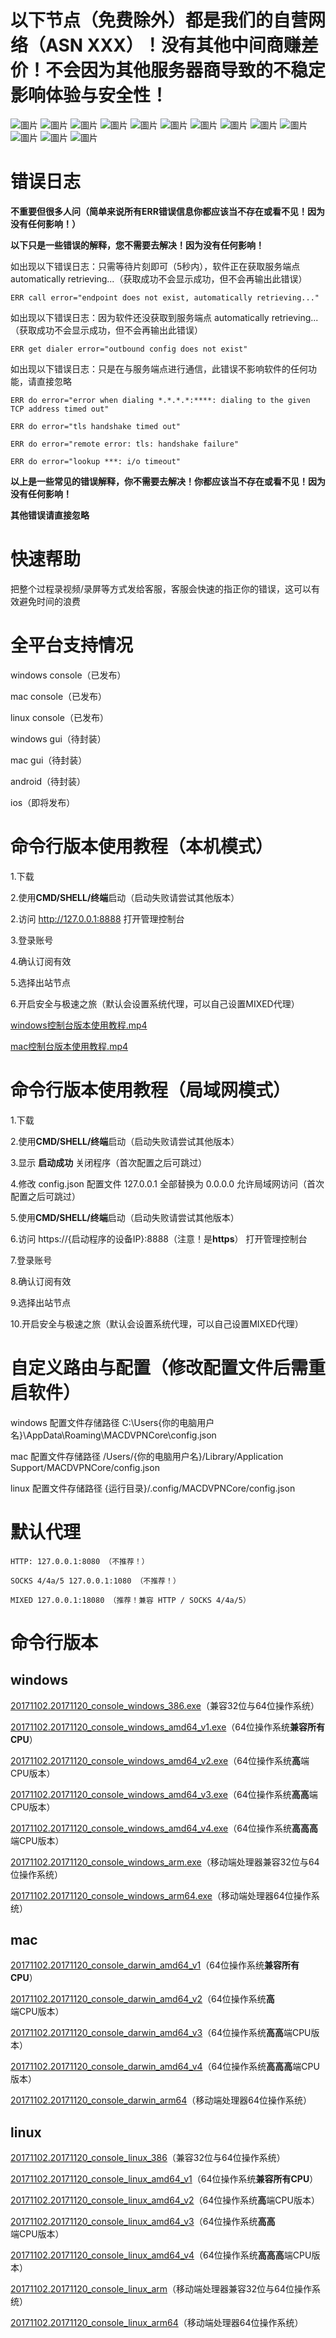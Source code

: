 # 以下节点（免费除外）都是我们的自营网络（ASN XXX）！没有其他中间商赚差价！不会因为其他服务器商导致的不稳定影响体验与安全性！
![圖片](https://github.com/user-attachments/assets/264c9d0f-49d1-4649-a452-6ed52c8c9c56)
![圖片](https://github.com/user-attachments/assets/e19a284c-e4ac-4d16-99f3-6c5de992b9e0)
![圖片](https://github.com/user-attachments/assets/925164d1-06d2-47f6-9d57-54dfe1fcd690)
![圖片](https://github.com/user-attachments/assets/7f2861a3-46cd-4501-9a80-db65c73dc791)
![圖片](https://github.com/user-attachments/assets/5d364bea-fe6c-4f7a-a74e-fe0934f12d3a)
![圖片](https://github.com/user-attachments/assets/4e49ad70-1c36-4776-af73-1db7ca227e2f)
![圖片](https://github.com/user-attachments/assets/d5d5f941-7bd1-46fe-afcd-8471493a97cc)
![圖片](https://github.com/user-attachments/assets/50297145-0cec-4c21-9abf-2b07d5634d60)
![圖片](https://github.com/user-attachments/assets/32121a39-ada8-46b4-b19f-bd10cc1af5de)
![圖片](https://github.com/user-attachments/assets/a9f86065-a1d1-42c7-a25f-6ed578d3e746)
![圖片](https://github.com/user-attachments/assets/ae6e006a-7ff0-44d0-9c13-6054f8d3ca5a)
![圖片](https://github.com/user-attachments/assets/131173d6-91e8-4494-9db8-ea23db268542)
![圖片](https://github.com/user-attachments/assets/3493d3d4-b137-47ac-b735-f36f4e6b6d57)


# 错误日志
**不重要但很多人问（简单来说所有ERR错误信息你都应该当不存在或看不见！因为没有任何影响！）**

**以下只是一些错误的解释，您不需要去解决！因为没有任何影响！**

如出现以下错误日志：只需等待片刻即可（5秒内），软件正在获取服务端点 automatically retrieving...（获取成功不会显示成功，但不会再输出此错误）
```
ERR call error="endpoint does not exist, automatically retrieving..."
```

如出现以下错误日志：因为软件还没获取到服务端点 automatically retrieving...（获取成功不会显示成功，但不会再输出此错误）
```
ERR get dialer error="outbound config does not exist"
```

如出现以下错误日志：只是在与服务端点进行通信，此错误不影响软件的任何功能，请直接忽略
```
ERR do error="error when dialing *.*.*.*:****: dialing to the given TCP address timed out"
```

```
ERR do error="tls handshake timed out"
```
```
ERR do error="remote error: tls: handshake failure"
```

```
ERR do error="lookup ***: i/o timeout"
```

**以上是一些常见的错误解释，你不需要去解决！你都应该当不存在或看不见！因为没有任何影响！**

**其他错误请直接忽略**

# 快速帮助
把整个过程录视频/录屏等方式发给客服，客服会快速的指正你的错误，这可以有效避免时间的浪费

# 全平台支持情况
windows console（已发布）

mac console（已发布）

linux console（已发布）

windows gui（待封装）

mac gui（待封装）

android（待封装）

ios（即将发布）

# 命令行版本使用教程（本机模式）
1.下载

2.使用**CMD/SHELL/终端**启动（启动失败请尝试其他版本）

2.访问 http://127.0.0.1:8888 打开管理控制台

3.登录账号

4.确认订阅有效

5.选择出站节点

6.开启安全与极速之旅（默认会设置系统代理，可以自己设置MIXED代理）

[windows控制台版本使用教程.mp4](https://macdvpn.com/tmp/video/windows-console.mp4)

[mac控制台版本使用教程.mp4](https://macdvpn.com/tmp/video/mac-console.mp4)

# 命令行版本使用教程（局域网模式）
1.下载

2.使用**CMD/SHELL/终端**启动（启动失败请尝试其他版本）

3.显示 **启动成功** 关闭程序（首次配置之后可跳过）

4.修改 config.json 配置文件 127.0.0.1 全部替换为 0.0.0.0 允许局域网访问（首次配置之后可跳过）

5.使用**CMD/SHELL/终端**启动（启动失败请尝试其他版本）

6.访问 https://{启动程序的设备IP}:8888（注意！是**https**） 打开管理控制台

7.登录账号

8.确认订阅有效

9.选择出站节点

10.开启安全与极速之旅（默认会设置系统代理，可以自己设置MIXED代理）

# 自定义路由与配置（修改配置文件后需重启软件）
windows 配置文件存储路径 C:\Users\{你的电脑用户名}\AppData\Roaming\MACDVPNCore\config.json

mac 配置文件存储路径 /Users/{你的电脑用户名}/Library/Application Support/MACDVPNCore/config.json

linux 配置文件存储路径 {运行目录}/.config/MACDVPNCore/config.json

# 默认代理
```
HTTP: 127.0.0.1:8080 （不推荐！）
```

```
SOCKS 4/4a/5 127.0.0.1:1080 （不推荐！）
```

```
MIXED 127.0.0.1:18080 （推荐！兼容 HTTP / SOCKS 4/4a/5）
```

# 命令行版本
## windows
[20171102.20171120_console_windows_386.exe](https://macdvpn.com/tmp/20171102.20171120/console_windows_386.exe)（兼容32位与64位操作系统）

[20171102.20171120_console_windows_amd64_v1.exe](https://macdvpn.com/tmp/20171102.20171120/console_windows_amd64_v1.exe)（64位操作系统**兼容所有CPU**）

[20171102.20171120_console_windows_amd64_v2.exe](https://macdvpn.com/tmp/20171102.20171120/console_windows_amd64_v2.exe)（64位操作系统**高**端CPU版本）

[20171102.20171120_console_windows_amd64_v3.exe](https://macdvpn.com/tmp/20171102.20171120/console_windows_amd64_v3.exe)（64位操作系统**高高**端CPU版本）

[20171102.20171120_console_windows_amd64_v4.exe](https://macdvpn.com/tmp/20171102.20171120/console_windows_amd64_v4.exe)（64位操作系统**高高高**端CPU版本）

[20171102.20171120_console_windows_arm.exe](https://macdvpn.com/tmp/20171102.20171120/console_windows_arm.exe)（移动端处理器兼容32位与64位操作系统）

[20171102.20171120_console_windows_arm64.exe](https://macdvpn.com/tmp/20171102.20171120/console_windows_arm64.exe)（移动端处理器64位操作系统）

## mac
[20171102.20171120_console_darwin_amd64_v1](https://macdvpn.com/tmp/20171102.20171120/console_darwin_amd64_v1)（64位操作系统**兼容所有CPU**）

[20171102.20171120_console_darwin_amd64_v2](https://macdvpn.com/tmp/20171102.20171120/console_darwin_amd64_v2)（64位操作系统**高**端CPU版本）

[20171102.20171120_console_darwin_amd64_v3](https://macdvpn.com/tmp/20171102.20171120/console_darwin_amd64_v3)（64位操作系统**高高**端CPU版本）

[20171102.20171120_console_darwin_amd64_v4](https://macdvpn.com/tmp/20171102.20171120/console_darwin_amd64_v4)（64位操作系统**高高高**端CPU版本）

[20171102.20171120_console_darwin_arm64](https://macdvpn.com/tmp/20171102.20171120/console_darwin_arm64)（移动端处理器64位操作系统）

## linux
[20171102.20171120_console_linux_386](https://macdvpn.com/tmp/20171102.20171120/console_linux_386)（兼容32位与64位操作系统）

[20171102.20171120_console_linux_amd64_v1](https://macdvpn.com/tmp/20171102.20171120/console_linux_amd64_v1)（64位操作系统**兼容所有CPU**）

[20171102.20171120_console_linux_amd64_v2](https://macdvpn.com/tmp/20171102.20171120/console_linux_amd64_v2)（64位操作系统**高**端CPU版本）

[20171102.20171120_console_linux_amd64_v3](https://macdvpn.com/tmp/20171102.20171120/console_linux_amd64_v3)（64位操作系统**高高**端CPU版本）

[20171102.20171120_console_linux_amd64_v4](https://macdvpn.com/tmp/20171102.20171120/console_linux_amd64_v4)（64位操作系统**高高高**端CPU版本）

[20171102.20171120_console_linux_arm](https://macdvpn.com/tmp/20171102.20171120/console_linux_arm)（移动端处理器兼容32位与64位操作系统）

[20171102.20171120_console_linux_arm64](https://macdvpn.com/tmp/20171102.20171120/console_linux_arm64)（移动端处理器64位操作系统）

